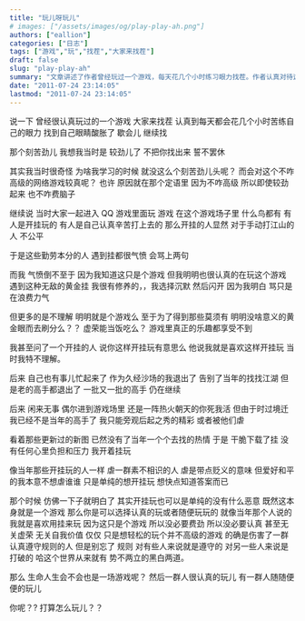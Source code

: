 ```yaml
---
title: "玩儿呀玩儿"
# images: ["/assets/images/og/play-play-ah.png"]
authors: ["eallion"]
categories: ["日志"]
tags: ["游戏","玩","找茬","大家来找茬"]
draft: false
slug: "play-play-ah"
summary: "文章讲述了作者曾经玩过一个游戏，每天花几个小时练习眼力找茬。作者认真对待这个不高级的网络游戏，而不是学习时那样刻苦劲头。在游戏中遇到开挂的人引发了一些思考，虽然有人为了得到虚荣心而刷分，但作者选择沉默并退出了游戏。后来再次进入游戏场景时感受到了变化，并下载挂机进行轻松玩耍。最后提出生命是否也是一场游戏，并问读者打算如何玩儿人生。"
date: "2011-07-24 23:14:05"
lastmod: "2011-07-24 23:14:05"
---
```


说一下
曾经很认真玩过的一个游戏
大家来找茬
认真到每天都会花几个小时苦练自己的眼力
找到自己眼睛酸胀了
歇会儿
继续找

那个刻苦劲儿
我想我当时是
较劲儿了
不把你找出来
誓不罢休

其实我当时很奇怪
为啥我学习的时候
就没这么个刻苦劲儿头呢？
而会对这个不咋高级的网络游戏较真呢？
也许
原因就在那个定语里
因为不咋高级
所以即使较劲起来
也不咋费脑子

继续说
当时大家一起进入 QQ 游戏里面玩
游戏
在这个游戏场子里
什么鸟都有
有人是开挂玩的
有人是自己认真辛苦打上去的
那么开挂的人显然
对于手动打江山的人
不公平

于是这些勤劳本分的人
遇到挂都很气愤
会骂上两句

而我
气愤倒不至于
因为我知道这只是个游戏
但我明明也很认真的在玩这个游戏
遇到这种无敌的黄金挂
我很有修养的，，我选择沉默
然后闪开
因为我明白
骂只是在浪费力气

但更多的是不理解
明明就是个游戏么
至于为了得到那些莫须有
明明没啥意义的黄金眼而去刷分么？？
虚荣能当饭吃么？
游戏里真正的乐趣都享受不到

我甚至问了一个开挂的人
说你这样开挂玩有意思么
他说我就是喜欢这样开挂玩
当时我特不理解。

后来
自己也有事儿忙起来了
作为久经沙场的我退出了
告别了当年的找找江湖
但是老的高手都退出了
一批又一批的高手
仍在继续

后来
闲来无事
偶尔进到游戏场里
还是一阵热火朝天的你死我活
但由于时过境迁
我已经不是当年的高手了
我只能旁观后起之秀的精彩
或者被他们虐

看着那些更新过的新图
已然没有了当年一个个去找的热情
于是
干脆下载了挂
没有任何心里负担和压力
我开着挂玩

像当年那些开挂玩的人一样
虐一群素不相识的人
虐是带点贬义的意味
但爱好和平的我本意不想虐谁谁
只是单纯的想开挂玩
想快点知道答案而已

那个时候
仿佛一下子就明白了
其实开挂玩也可以是单纯的没有什么恶意
既然这本身就是一个游戏
那么你是可以选择认真的玩或者随便玩玩的
就像当年那个人说的
我就是喜欢用挂来玩
因为这只是个游戏
所以没必要费劲
所以没必要认真
甚至无关虚荣
无关自我价值
仅仅
只是想轻松的玩个并不高级的游戏
的确是伤害了一群认真遵守规则的人
但是别忘了
规则
对有些人来说就是遵守的
对另一些人来说是打破的
哈这个世界从来就有
势不两立的黑白两道。

那么
生命人生会不会也是一场游戏呢？
然后一群人很认真的玩儿
有一群人随随便便的玩儿

你呢？?
打算怎么玩儿？？

